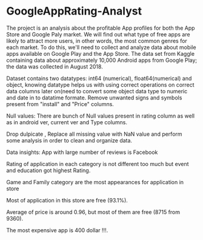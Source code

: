 # GoogleAppRating-Analyst 

The project is an analysis about the profitable App profiles for both the App Store and Google Paly market.
We will find out what type of free apps are likely to attract more users, in other words, the most common genres for each market.
To do this, we'll need to collect and analyze data about mobile apps available on Google Play and the App Store.
The data set from Kaggle containing data about approximately 10,000 Android apps from Google Play; the data was collected in August 2018. 



Dataset contains two datatypes: int64 (numerical), float64(numerical) and object, knowing datatype helps us with using correct operations on correct data columns later on(need to convert some object data type to numeric and date in to datatime formate. Remove unwanted signs and symbols present from "install" and "Price" columns. 

Null values: There are bunch of Null values present in rating column as well as in android ver, current ver and Type columns.

Drop dulpicate , Replace all missing value with NaN value and perform some analysis in order to clean and organize data.


Data insights:
App with large number of reviews is Facebook

Rating of application in each category is not different too much but event and education got highest Rating.

Game and Family category are the most appearances for application in store

Most of application in this store are free (93.1%).

Average of price is around 0.96, but most of them are free (8715 from 9360).

The most expensive app is 400 dollar !!!.

